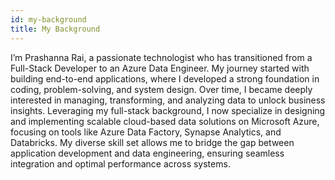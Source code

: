 ```yaml
---
id: my-background
title: My Background
---
```


I’m Prashanna Rai, a passionate technologist who has transitioned from a Full-Stack Developer to an Azure Data Engineer. 
My journey started with building end-to-end applications, where I developed a strong foundation in coding, problem-solving, and system design. 
Over time, I became deeply interested in managing, transforming, and analyzing data to unlock business insights. 
Leveraging my full-stack background, I now specialize in designing and implementing scalable cloud-based data solutions on Microsoft Azure, focusing on tools like Azure Data Factory, Synapse Analytics, and Databricks. 
My diverse skill set allows me to bridge the gap between application development and data engineering, ensuring seamless integration and optimal performance across systems.

<br/>

